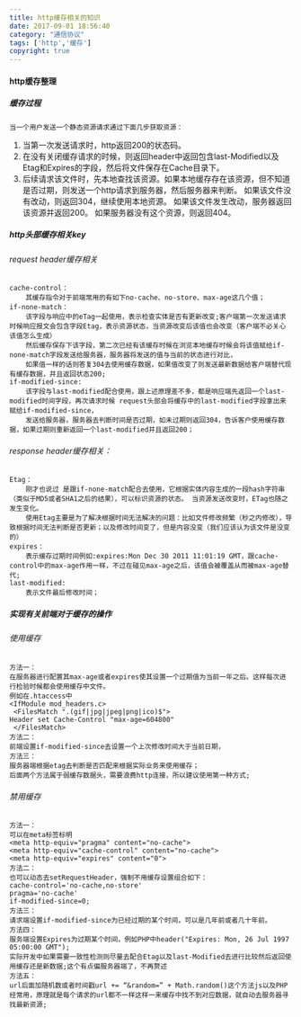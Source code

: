 ```yaml
---
title: http缓存相关的知识
date: 2017-09-01 18:56:40
category: "通信协议"
tags: ['http','缓存']
copyright: true
---
```

####	http缓存整理
#####	缓存过程
	当一个用户发送一个静态资源请求通过下面几步获取资源：
1.	当第一次发送请求时，http返回200的状态码。
2.	在没有关闭缓存请求的时候，则返回header中返回包含last-Modified以及Etag和Expires的字段，然后将文件保存在Cache目录下。
3.	后续请求该文件时，先本地查找该资源。如果本地缓存存在该资源，但不知道是否过期，则发送一个http请求到服务器，然后服务器来判断。
	如果该文件没有改动，则返回304，继续使用本地资源。
	如果该文件发生改动，服务器返回该资源并返回200。
	如果服务器没有这个资源，则返回404。
#####	http头部缓存相关key
######	request header缓存相关
	cache-control：
		其缓存指令对于前端常用的有如下no-cache、no-store、max-age这几个值；
	if-none-match：
		该字段与响应中的eTag一起使用，表示检查实体是否有更新改变;客户端第一次发送请求时候响应报文会包含字段Etag，表示资源状态，当资源改变后该值也会改变（客户端不必关心该值怎么生成）
		然后缓存保存下该字段，第二次已经有该缓存时候在浏览本地缓存时候会将该值赋给if-none-match字段发送给服务器，服务器将发送的值与当前的状态进行对比，
		如果值一样的话则答复304去使用缓存数据，如果值改变了则发送最新数据给客户端替代现有缓存数据，并且返回状态200;
	if-modified-since:
		该字段与last-modified配合使用，跟上述原理差不多，都是响应端先返回一个last-modified时间字段，再次请求时候 request头部会将缓存中的last-modified字段拿出来赋给if-modified-since，
		发送给服务器，服务器去判断时间是否过期，如未过期则返回304，告诉客户使用缓存数据，如果过期则重新返回一个last-modified并且返回200；
######	response header缓存相关：	
	Etag：
		刚才也说过 是跟if-none-match配合去使用，它根据实体内容生成的一段hash字符串（类似于MD5或者SHA1之后的结果），可以标识资源的状态。 当资源发送改变时，ETag也随之发生变化。
		使用Etag主要是为了解决根据时间无法解决的问题：比如文件修改频繁（秒之内修改），导致根据时间无法判断是否更新；以及修改时间变了，但是内容没变（我们应该认为该文件是没变的）
	expires：
		表示缓存过期时间例如:expires:Mon Dec 30 2011 11:01:19 GMT，跟cache-control中的max-age作用一样，不过在碰见max-age之后，该值会被覆盖从而被max-age替代;
	last-modified:
		表示文件最后修改时间；

#####	实现有关前端对于缓存的操作
######	使用缓存
	方法一：
	在服务器进行配置其max-age或者expires使其设置一个过期值为当前一年之后。这样每次进行检验时候都会使用缓存中文件。
	例如在.htaccess中
	<IfModule mod_headers.c>
	 <FilesMatch ".(gif|jpg|jpeg|png|ico)$">
	Header set Cache-Control "max-age=604800"
	 </FilesMatch>
	方法二：
	前端设置if-modified-since去设置一个上次修改时间大于当前日期，
	方法三：
	服务器端根据etag去判断是否匹配来根据实际业务来使用缓存；
	后面两个方法属于弱缓存数据头，需要浪费http连接，所以建议使用第一种方式;
######	禁用缓存
	方法一：
	可以在meta标签标明
	<meta http-equiv="pragma" content="no-cache">
	<meta http-equiv="cache-control" content="no-cache">
	<meta http-equiv="expires" content="0"> 
	方法二：
	也可以动态去setRequestHeader，强制不用缓存设置组合如下：
	cache-control='no-cache,no-store'
	pragma='no-cache'
	if-modified-since=0;
	方法三：
	请求端设置if-modified-since为已经过期的某个时间，可以是几年前或者几十年前。
	方法四：
	服务端设置Expires为过期某个时间，例如PHP中header("Expires: Mon, 26 Jul 1997 05:00:00 GMT");
	实际开发中如果需要一致性检测则尽量去配合Etag以及last-Modified去进行比较然后返回使用缓存还是新数据;这个有点偏服务器端了，不再赘述
	方法五：
	url后面加随机数或者时间戳url += “&random=” + Math.random()这个方法js以及PHP经常用，原理就是每个请求的url都不一样这样一来缓存中找不到对应数据，就自动去服务器寻找最新资源;






































